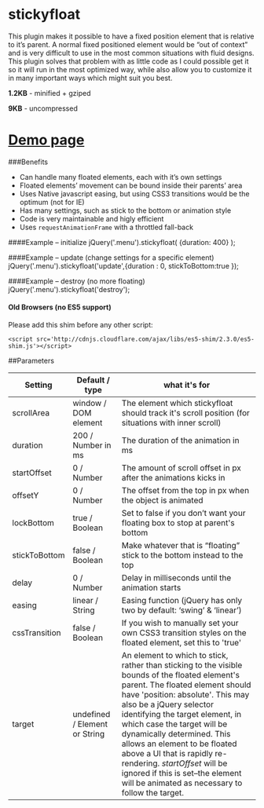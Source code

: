 stickyfloat
===========

This plugin makes it possible to have a fixed position element that is relative to it’s parent. A normal fixed positioned element would be “out of context” and is very difficult to use in the most common situations with fluid designs. This plugin solves that problem with as little code as I could possible get it so it will run in the most optimized way, while also allow you to customize it in many important ways which might suit you best.

**1.2KB** - minified + gziped

**9KB** - uncompressed

# [Demo page](http://dropthebit.com/demos/stickyfloat/stickyfloat.html)

###Benefits

* Can handle many floated elements, each with it’s own settings
* Floated elements’ movement can be bound inside their parents’ area
* Uses Native javascript easing, but using CSS3 transitions would be the optimum (not for IE)
* Has many settings, such as stick to the bottom or animation style
* Code is very maintainable and higly efficient
* Uses `requestAnimationFrame` with a throttled fall-back

####Example – initialize
    jQuery('.menu').stickyfloat( {duration: 400} );
    
####Example – update (change settings for a specific element)
    jQuery('.menu').stickyfloat('update',{duration : 0, stickToBottom:true });

####Example – destroy (no more floating)
    jQuery('.menu').stickyfloat('destroy');


#### Old Browsers (no ES5 support)
Please add this shim before any other script:
    
	<script src='http://cdnjs.cloudflare.com/ajax/libs/es5-shim/2.3.0/es5-shim.js'></script>

##Parameters

| Setting       | Default / type       | what it's for                                                                                          |
|---------------|----------------------|--------------------------------------------------------------------------------------------------------|
| scrollArea    | window / DOM element | The element which stickyfloat should track it's scroll position (for situations with inner scroll)     |
| duration      | 200 / Number in ms   | The duration of the animation in ms                                                                    |
| startOffset   | 0 / Number           | The amount of scroll offset in px after the animations kicks in                                        |
| offsetY       | 0 / Number           | The offset from the top in px when the object is animated                                              |
| lockBottom    | true / Boolean       | Set to false if you don’t want your floating box to stop at parent's bottom                            |
| stickToBottom | false / Boolean      | Make whatever that is “floating” stick to the bottom instead to the top                                |
| delay         | 0 / Number           | Delay in milliseconds until the animation starts                                                       |
| easing        | linear / String      | Easing function (jQuery has only two by default: ‘swing’ & ‘linear’)                                   |
| cssTransition | false / Boolean      | If you wish to manually set your own CSS3 transition styles on the floated element, set this to 'true' |
| target | undefined / Element or String | An element to which to stick, rather than sticking to the visible  bounds of the floated element's parent. The floated element should have 'position: absolute'. This may also be a jQuery selector identifying the target element, in which case the target will be dynamically determined. This allows an element to be floated above a UI that is rapidly re-rendering. _startOffset_ will be ignored if this is set–the element will be animated as necessary to follow the target. |
